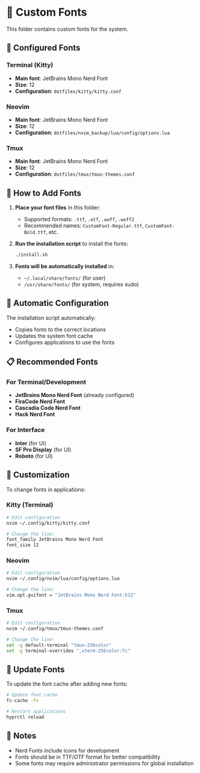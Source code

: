 # 📝 Custom Fonts

This folder contains custom fonts for the system.

## 🎯 Configured Fonts

### Terminal (Kitty)
- **Main font**: JetBrains Mono Nerd Font
- **Size**: 12
- **Configuration**: `dotfiles/kitty/kitty.conf`

### Neovim
- **Main font**: JetBrains Mono Nerd Font
- **Size**: 12
- **Configuration**: `dotfiles/nvim_backup/lua/config/options.lua`

### Tmux
- **Main font**: JetBrains Mono Nerd Font
- **Size**: 12
- **Configuration**: `dotfiles/tmux/tmux-themes.conf`

## 📁 How to Add Fonts

1. **Place your font files** in this folder:
   - Supported formats: `.ttf`, `.otf`, `.woff`, `.woff2`
   - Recommended names: `CustomFont-Regular.ttf`, `CustomFont-Bold.ttf`, etc.

2. **Run the installation script** to install the fonts:
   ```bash
   ./install.sh
   ```

3. **Fonts will be automatically installed** in:
   - `~/.local/share/fonts/` (for user)
   - `/usr/share/fonts/` (for system, requires sudo)

## 🔧 Automatic Configuration

The installation script automatically:
- Copies fonts to the correct locations
- Updates the system font cache
- Configures applications to use the fonts

## 📋 Recommended Fonts

### For Terminal/Development
- **JetBrains Mono Nerd Font** (already configured)
- **FiraCode Nerd Font**
- **Cascadia Code Nerd Font**
- **Hack Nerd Font**

### For Interface
- **Inter** (for UI)
- **SF Pro Display** (for UI)
- **Roboto** (for UI)

## 🎨 Customization

To change fonts in applications:

### Kitty (Terminal)
```bash
# Edit configuration
nvim ~/.config/kitty/kitty.conf

# Change the line:
font_family JetBrains Mono Nerd Font
font_size 12
```

### Neovim
```bash
# Edit configuration
nvim ~/.config/nvim/lua/config/options.lua

# Change the line:
vim.opt.guifont = "JetBrains Mono Nerd Font:h12"
```

### Tmux
```bash
# Edit configuration
nvim ~/.config/tmux/tmux-themes.conf

# Change the line:
set -g default-terminal "tmux-256color"
set -g terminal-overrides ",xterm-256color:Tc"
```

## 🔄 Update Fonts

To update the font cache after adding new fonts:

```bash
# Update font cache
fc-cache -fv

# Restart applications
hyprctl reload
```

## 📝 Notes

- Nerd Fonts include icons for development
- Fonts should be in TTF/OTF format for better compatibility
- Some fonts may require administrator permissions for global installation 